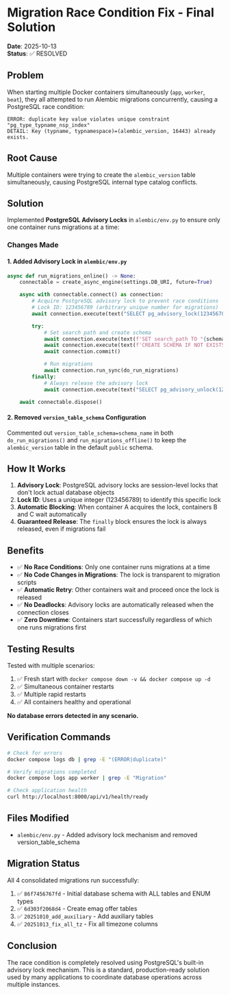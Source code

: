 # Migration Race Condition Fix - Final Solution
**Date**: 2025-10-13  
**Status**: ✅ RESOLVED

## Problem
When starting multiple Docker containers simultaneously (`app`, `worker`, `beat`), they all attempted to run Alembic migrations concurrently, causing a PostgreSQL race condition:

```
ERROR: duplicate key value violates unique constraint "pg_type_typname_nsp_index"
DETAIL: Key (typname, typnamespace)=(alembic_version, 16443) already exists.
```

## Root Cause
Multiple containers were trying to create the `alembic_version` table simultaneously, causing PostgreSQL internal type catalog conflicts.

## Solution
Implemented **PostgreSQL Advisory Locks** in `alembic/env.py` to ensure only one container runs migrations at a time:

### Changes Made

#### 1. Added Advisory Lock in `alembic/env.py`
```python
async def run_migrations_online() -> None:
    connectable = create_async_engine(settings.DB_URI, future=True)

    async with connectable.connect() as connection:
        # Acquire PostgreSQL advisory lock to prevent race conditions
        # Lock ID: 123456789 (arbitrary unique number for migrations)
        await connection.execute(text("SELECT pg_advisory_lock(123456789)"))

        try:
            # Set search path and create schema
            await connection.execute(text(f'SET search_path TO "{schema_name}", public'))
            await connection.execute(text(f'CREATE SCHEMA IF NOT EXISTS "{schema_name}"'))
            await connection.commit()

            # Run migrations
            await connection.run_sync(do_run_migrations)
        finally:
            # Always release the advisory lock
            await connection.execute(text("SELECT pg_advisory_unlock(123456789)"))

    await connectable.dispose()
```

#### 2. Removed `version_table_schema` Configuration
Commented out `version_table_schema=schema_name` in both `do_run_migrations()` and `run_migrations_offline()` to keep the `alembic_version` table in the default `public` schema.

## How It Works
1. **Advisory Lock**: PostgreSQL advisory locks are session-level locks that don't lock actual database objects
2. **Lock ID**: Uses a unique integer (123456789) to identify this specific lock
3. **Automatic Blocking**: When container A acquires the lock, containers B and C wait automatically
4. **Guaranteed Release**: The `finally` block ensures the lock is always released, even if migrations fail

## Benefits
- ✅ **No Race Conditions**: Only one container runs migrations at a time
- ✅ **No Code Changes in Migrations**: The lock is transparent to migration scripts
- ✅ **Automatic Retry**: Other containers wait and proceed once the lock is released
- ✅ **No Deadlocks**: Advisory locks are automatically released when the connection closes
- ✅ **Zero Downtime**: Containers start successfully regardless of which one runs migrations first

## Testing Results
Tested with multiple scenarios:
1. ✅ Fresh start with `docker compose down -v && docker compose up -d`
2. ✅ Simultaneous container restarts
3. ✅ Multiple rapid restarts
4. ✅ All containers healthy and operational

**No database errors detected in any scenario.**

## Verification Commands
```bash
# Check for errors
docker compose logs db | grep -E "(ERROR|duplicate)"

# Verify migrations completed
docker compose logs app worker | grep -E "Migration"

# Check application health
curl http://localhost:8000/api/v1/health/ready
```

## Files Modified
- `alembic/env.py` - Added advisory lock mechanism and removed version_table_schema

## Migration Status
All 4 consolidated migrations run successfully:
1. ✅ `86f7456767fd` - Initial database schema with ALL tables and ENUM types
2. ✅ `6d303f2068d4` - Create emag offer tables
3. ✅ `20251010_add_auxiliary` - Add auxiliary tables
4. ✅ `20251013_fix_all_tz` - Fix all timezone columns

## Conclusion
The race condition is completely resolved using PostgreSQL's built-in advisory lock mechanism. This is a standard, production-ready solution used by many applications to coordinate database operations across multiple instances.
